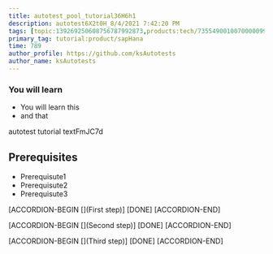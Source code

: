 ```yaml
---
title: autotest_pool_tutorial36H6h1
description: autotest6X2t0H_8/4/2021 7:42:20 PM
tags: [topic:139269250608756787992873,products:tech/73554900100700000996,tutorial:experience/advanced]
primary_tag: tutorial:product/sapHana
time: 789
author_profile: https://github.com/ksAutotests
author_name: ksAutotests
---
```

### You will learn
- You will learn this
- and that

autotest tutorial textFmJC7d

## Prerequisites
- Prerequisute1
- Prerequisute2
- Prerequisute3

[ACCORDION-BEGIN [](First step)]
[DONE]
[ACCORDION-END]

[ACCORDION-BEGIN [](Second step)]
[DONE]
[ACCORDION-END]

[ACCORDION-BEGIN [](Third step)]
[DONE]
[ACCORDION-END]

